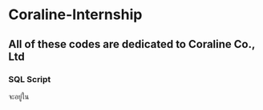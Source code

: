 # Coraline-Internship
## All of these codes are dedicated to Coraline Co., Ltd

### SQL Script 
จะอยู่ใน
